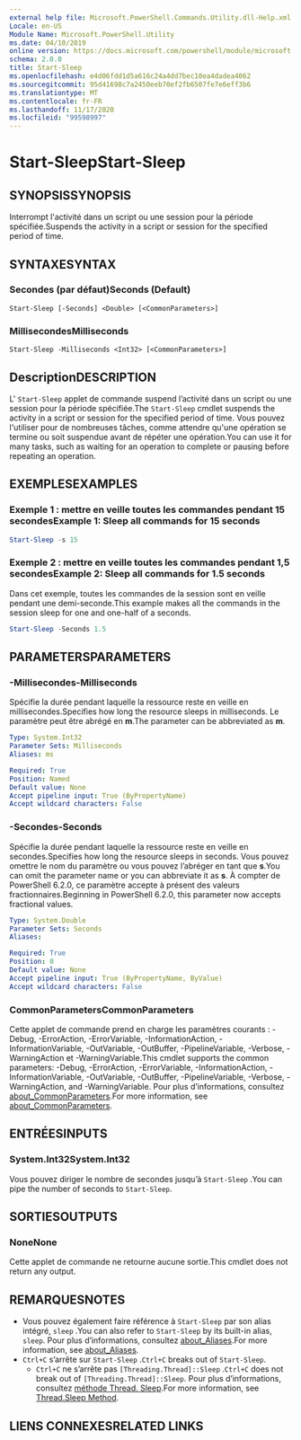 ```yaml
---
external help file: Microsoft.PowerShell.Commands.Utility.dll-Help.xml
Locale: en-US
Module Name: Microsoft.PowerShell.Utility
ms.date: 04/10/2019
online version: https://docs.microsoft.com/powershell/module/microsoft.powershell.utility/start-sleep?view=powershell-7.2&WT.mc_id=ps-gethelp
schema: 2.0.0
title: Start-Sleep
ms.openlocfilehash: e4d06fdd1d5a616c24a4dd7bec10ea4dadea4062
ms.sourcegitcommit: 95d41698c7a2450eeb70ef2fb6507fe7e6eff3b6
ms.translationtype: MT
ms.contentlocale: fr-FR
ms.lasthandoff: 11/17/2020
ms.locfileid: "99598997"
---
```

# <span data-ttu-id="72695-102">Start-Sleep</span><span class="sxs-lookup"><span data-stu-id="72695-102">Start-Sleep</span></span>

## <span data-ttu-id="72695-103">SYNOPSIS</span><span class="sxs-lookup"><span data-stu-id="72695-103">SYNOPSIS</span></span>
<span data-ttu-id="72695-104">Interrompt l'activité dans un script ou une session pour la période spécifiée.</span><span class="sxs-lookup"><span data-stu-id="72695-104">Suspends the activity in a script or session for the specified period of time.</span></span>

## <span data-ttu-id="72695-105">SYNTAXE</span><span class="sxs-lookup"><span data-stu-id="72695-105">SYNTAX</span></span>

### <span data-ttu-id="72695-106">Secondes (par défaut)</span><span class="sxs-lookup"><span data-stu-id="72695-106">Seconds (Default)</span></span>

```
Start-Sleep [-Seconds] <Double> [<CommonParameters>]
```

### <span data-ttu-id="72695-107">Millisecondes</span><span class="sxs-lookup"><span data-stu-id="72695-107">Milliseconds</span></span>

```
Start-Sleep -Milliseconds <Int32> [<CommonParameters>]
```

## <span data-ttu-id="72695-108">Description</span><span class="sxs-lookup"><span data-stu-id="72695-108">DESCRIPTION</span></span>

<span data-ttu-id="72695-109">L' `Start-Sleep` applet de commande suspend l’activité dans un script ou une session pour la période spécifiée.</span><span class="sxs-lookup"><span data-stu-id="72695-109">The `Start-Sleep` cmdlet suspends the activity in a script or session for the specified period of time.</span></span> <span data-ttu-id="72695-110">Vous pouvez l'utiliser pour de nombreuses tâches, comme attendre qu'une opération se termine ou soit suspendue avant de répéter une opération.</span><span class="sxs-lookup"><span data-stu-id="72695-110">You can use it for many tasks, such as waiting for an operation to complete or pausing before repeating an operation.</span></span>

## <span data-ttu-id="72695-111">EXEMPLES</span><span class="sxs-lookup"><span data-stu-id="72695-111">EXAMPLES</span></span>

### <span data-ttu-id="72695-112">Exemple 1 : mettre en veille toutes les commandes pendant 15 secondes</span><span class="sxs-lookup"><span data-stu-id="72695-112">Example 1: Sleep all commands for 15 seconds</span></span>

```powershell
Start-Sleep -s 15
```

### <span data-ttu-id="72695-113">Exemple 2 : mettre en veille toutes les commandes pendant 1,5 secondes</span><span class="sxs-lookup"><span data-stu-id="72695-113">Example 2: Sleep all commands for 1.5 seconds</span></span>

<span data-ttu-id="72695-114">Dans cet exemple, toutes les commandes de la session sont en veille pendant une demi-seconde.</span><span class="sxs-lookup"><span data-stu-id="72695-114">This example makes all the commands in the session sleep for one and one-half of a seconds.</span></span>

```powershell
Start-Sleep -Seconds 1.5
```

## <span data-ttu-id="72695-115">PARAMETERS</span><span class="sxs-lookup"><span data-stu-id="72695-115">PARAMETERS</span></span>

### <span data-ttu-id="72695-116">-Millisecondes</span><span class="sxs-lookup"><span data-stu-id="72695-116">-Milliseconds</span></span>

<span data-ttu-id="72695-117">Spécifie la durée pendant laquelle la ressource reste en veille en millisecondes.</span><span class="sxs-lookup"><span data-stu-id="72695-117">Specifies how long the resource sleeps in milliseconds.</span></span> <span data-ttu-id="72695-118">Le paramètre peut être abrégé en **m**.</span><span class="sxs-lookup"><span data-stu-id="72695-118">The parameter can be abbreviated as **m**.</span></span>

```yaml
Type: System.Int32
Parameter Sets: Milliseconds
Aliases: ms

Required: True
Position: Named
Default value: None
Accept pipeline input: True (ByPropertyName)
Accept wildcard characters: False
```

### <span data-ttu-id="72695-119">-Secondes</span><span class="sxs-lookup"><span data-stu-id="72695-119">-Seconds</span></span>

<span data-ttu-id="72695-120">Spécifie la durée pendant laquelle la ressource reste en veille en secondes.</span><span class="sxs-lookup"><span data-stu-id="72695-120">Specifies how long the resource sleeps in seconds.</span></span> <span data-ttu-id="72695-121">Vous pouvez omettre le nom du paramètre ou vous pouvez l’abréger en tant que **s**.</span><span class="sxs-lookup"><span data-stu-id="72695-121">You can omit the parameter name or you can abbreviate it as **s**.</span></span> <span data-ttu-id="72695-122">À compter de PowerShell 6.2.0, ce paramètre accepte à présent des valeurs fractionnaires.</span><span class="sxs-lookup"><span data-stu-id="72695-122">Beginning in PowerShell 6.2.0, this parameter now accepts fractional values.</span></span>

```yaml
Type: System.Double
Parameter Sets: Seconds
Aliases:

Required: True
Position: 0
Default value: None
Accept pipeline input: True (ByPropertyName, ByValue)
Accept wildcard characters: False
```

### <span data-ttu-id="72695-123">CommonParameters</span><span class="sxs-lookup"><span data-stu-id="72695-123">CommonParameters</span></span>

<span data-ttu-id="72695-124">Cette applet de commande prend en charge les paramètres courants : -Debug, -ErrorAction, -ErrorVariable, -InformationAction, -InformationVariable, -OutVariable, -OutBuffer, -PipelineVariable, -Verbose, -WarningAction et -WarningVariable.</span><span class="sxs-lookup"><span data-stu-id="72695-124">This cmdlet supports the common parameters: -Debug, -ErrorAction, -ErrorVariable, -InformationAction, -InformationVariable, -OutVariable, -OutBuffer, -PipelineVariable, -Verbose, -WarningAction, and -WarningVariable.</span></span> <span data-ttu-id="72695-125">Pour plus d’informations, consultez [about_CommonParameters](../Microsoft.PowerShell.Core/About/about_CommonParameters.md).</span><span class="sxs-lookup"><span data-stu-id="72695-125">For more information, see [about_CommonParameters](../Microsoft.PowerShell.Core/About/about_CommonParameters.md).</span></span>

## <span data-ttu-id="72695-126">ENTRÉES</span><span class="sxs-lookup"><span data-stu-id="72695-126">INPUTS</span></span>

### <span data-ttu-id="72695-127">System.Int32</span><span class="sxs-lookup"><span data-stu-id="72695-127">System.Int32</span></span>

<span data-ttu-id="72695-128">Vous pouvez diriger le nombre de secondes jusqu’à `Start-Sleep` .</span><span class="sxs-lookup"><span data-stu-id="72695-128">You can pipe the number of seconds to `Start-Sleep`.</span></span>

## <span data-ttu-id="72695-129">SORTIES</span><span class="sxs-lookup"><span data-stu-id="72695-129">OUTPUTS</span></span>

### <span data-ttu-id="72695-130">None</span><span class="sxs-lookup"><span data-stu-id="72695-130">None</span></span>

<span data-ttu-id="72695-131">Cette applet de commande ne retourne aucune sortie.</span><span class="sxs-lookup"><span data-stu-id="72695-131">This cmdlet does not return any output.</span></span>

## <span data-ttu-id="72695-132">REMARQUES</span><span class="sxs-lookup"><span data-stu-id="72695-132">NOTES</span></span>

- <span data-ttu-id="72695-133">Vous pouvez également faire référence à `Start-Sleep` par son alias intégré, `sleep` .</span><span class="sxs-lookup"><span data-stu-id="72695-133">You can also refer to `Start-Sleep` by its built-in alias, `sleep`.</span></span> <span data-ttu-id="72695-134">Pour plus d’informations, consultez [about_Aliases](../Microsoft.PowerShell.Core/About/about_Aliases.md).</span><span class="sxs-lookup"><span data-stu-id="72695-134">For more information, see [about_Aliases](../Microsoft.PowerShell.Core/About/about_Aliases.md).</span></span>
- <span data-ttu-id="72695-135">`Ctrl+C` s’arrête sur `Start-Sleep` .</span><span class="sxs-lookup"><span data-stu-id="72695-135">`Ctrl+C` breaks out of `Start-Sleep`.</span></span>
  - <span data-ttu-id="72695-136">`Ctrl+C` ne s’arrête pas `[Threading.Thread]::Sleep` .</span><span class="sxs-lookup"><span data-stu-id="72695-136">`Ctrl+C` does not break out of `[Threading.Thread]::Sleep`.</span></span> <span data-ttu-id="72695-137">Pour plus d’informations, consultez [méthode Thread. Sleep](/dotnet/api/system.threading.thread.sleep).</span><span class="sxs-lookup"><span data-stu-id="72695-137">For more information, see [Thread.Sleep Method](/dotnet/api/system.threading.thread.sleep).</span></span>

## <span data-ttu-id="72695-138">LIENS CONNEXES</span><span class="sxs-lookup"><span data-stu-id="72695-138">RELATED LINKS</span></span>

